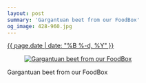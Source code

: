 ```yaml
---
layout: post
summary: 'Gargantuan beet from our FoodBox'
og_image: 428-960.jpg
---
```


<p>
 <time>
  <a href="/428">
   {{ page.date | date: "%B %-d, %Y" }}
  </a>
 </time>
 <a href="/428">
  <figure data-taken="9/27/2015">
   <img alt="Gargantuan beet from our FoodBox" sizes="(min-width: 700px) 50vw, calc(100vw - 2rem)" src="{{ site.assets_url }}/428-480.jpg" srcset="{{ site.assets_url }}/428-960.jpg 960w, {{ site.assets_url }}/428-720.jpg 720w, {{ site.assets_url }}/428-480.jpg 480w, {{ site.assets_url }}/428-240.jpg 240w"/>
  </figure>
 </a>
 <span>
  Gargantuan beet from our FoodBox
 </span>
</p>
